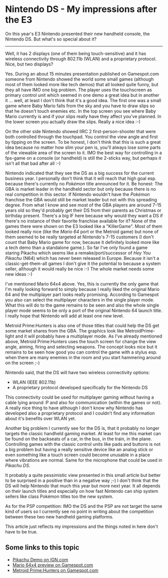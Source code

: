 # Nintendo DS - My impressions after the E3

On this year's E3 Nintendo presented their new handheld console, the Nintendo DS. But what's so special about it?

----------------

Well, it has 2 displays (one of them being touch-sensitive) and it has wireless connectivity through 802.11b (WLAN) and a proprietary protocol. Nice, but two displays?

Yes. During an about 15 minutes presentation published on Gamespot.com someone from Nintendo showed the world some small games (although most of them looked more like tech demos) that all looked quite funny, but they all have IMO one big problem. The player uses the touchscreen as primary control unit which seemed in one demo a great idea but in another it ... well, at least I don't think that it's a good idea. The first one was a small game where Baby Mario falls from the sky and you have to draw slips so that he doesn't touch enemies etc. In the top screen you see where Baby Mario currently is and if your slips really have they affect you've planned. In the lower screen you actually draw the slips. Really a nice idea :-)

On the other side Nintendo showed IIRC 2 first-person-shooter that were both controlled through the touchpad. You control the view angle and first by tipping on the screen. To be honest, I don't think that this is such a great idea because no matter how slim your pen is, you'll always lose some parts of the viewable area of the screen to it. IMO the best way for controlling in a fps-game on a console (or handheld) is still the 2-sticks way, but perhaps it isn't all that bad after all :-)

Nintendo indicated that they see the DS as a big success for the current business year. I personally don't think that it will reach that high goal esp. because there's currently no <em>Pokémon</em> title announced for it. Be honest: The GBA is market leader in the handheld sector but only because there is no real competition in this sector. If Nintendo wouldn't have the <em>Pokémon</em> franchise the GBA would still be market leader but not with this spreading degree. From what I know and see most of the GBA players are around 7-15 years old so they'd probably get their DS from their parents as Christmas or birthday present. There's a big IF here because why would they want a DS if there's no instance of their favorite franchise available for it? None of the games there were shown on the E3 looked like a "KillerGame". Most of them looked really nice (like the <em>Mario 64</em> port or the Metroid game) but none of them seemed to be really targeted at Nintendo's 7-15 customers (I don't count that Baby Mario game for now, because it definitely looked more like a tech demo than a standalone game.). So far I've only found a game staring Pikachu which seems like a remake/port/successor of <em>Hey You Pikachu</em> (N64) which has never been released in Europe. Because it isn't a classic-get-them-all games I don't give it the potential to because a system seller, although it would really be nice :-) The whole market needs some new ideas :-)

I've mentioned Mario 64x4 above. Yes, this is currently the only game that I'm really looking forward to simply because I really liked the original Mario 64 and the multiplayer part looks really promising. According to Gamespot you also can select the multiplayer characters in the single player mode. What this will do to the game remains to be seen and also the whole single player mode seems to be only a port of the original Nintendo 64 launch title. I really hope that Nintendo will add at least one new level.

Metroid Prime:Hunters is also one of those titles that could help the DS get some market shares from the GBA. The graphics look like MetroidPrime-light and it will probably have a multiplayer mode. As I've already mentioned above, Metroid Prime:Hunters uses the touch screen for change the view angle, aiming, firing and selecting weapons. The concept looks nice but it remains to be seen how good you can control the game with a stylus esp. when there are many enemies in the room and you start hammering around on the screen ;-)

Nintendo said, that the DS will have two wireless connectivity options:

<ul>
<li>WLAN (IEEE 802.11b)</li>
<li>A proprietary protocol developed specifically for the Nintendo DS</li>
</ul>

This connectivity could be used for multiplayer gaming without having a cable lying around :P and also for communication (within the games or not). A really nice thing to have although I don't know why Nintendo has developed also a proprietary protocol and I couldn't find any information about it's benefits over WLAN yet.

Another big problem I currently see for the DS is, that it probably no longer targets the classic handheld gaming market. At least for me this market can be found on the backseats of a car, in the bus, in the train, in the plane. Controlling games with the classic control units like pads and buttons is not a big problem but having a really sensitive device like an analog stick or even something like a touch screen could become unusable in a place where vibrations are normal. Same for the microphone that could be used in <em>Pikachu DS</em>.

It probably a quite pessimistic view presented in this small article but better to be surprised in a positive than in a negative way ;-) I don't think that the DS will help Nintendo that much this year but more next year. It all depends on their launch titles and especially on how fast Nintendo can ship system sellers like class Pokémon titles too the new system.

As for the PSP competition: IMO the DS and the PSP are not target the same kind of users so I currently see no point in writing about the competition between these two new handheld gaming platforms.

This article just reflects my impressions and the things noted in here don't have to be true.

## Some links to this topic

<ul><li><a href="http://gameboy.ign.com/articles/513/513165p1.html">Pikachu Demo on IGN.com</a></li>
<li><a href="http://www.gamespot.com/ds/action/dssupermario4x4/preview_6097845.html">Mario 64x4 preview on Gamespot.com</a></li>
<li><a href="http://www.gamespot.com/ds/action/dsmetroidprimehunters/">Metroid Prime:Hunters on Gamespot.com</a></li>
</ul>
